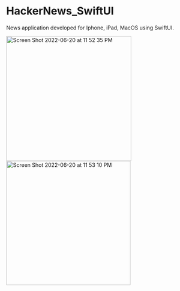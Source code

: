# HackerNews_SwiftUI
News application developed for Iphone, iPad, MacOS using SwiftUI.

<img width="333" alt="Screen Shot 2022-06-20 at 11 52 35 PM" src="https://user-images.githubusercontent.com/100095957/174712996-058b8c3a-246f-46d2-bd00-eecea464aeff.png">
<img width="331" alt="Screen Shot 2022-06-20 at 11 53 10 PM" src="https://user-images.githubusercontent.com/100095957/174713007-49677dc0-b6a8-4c41-b08a-a162e6dfeac8.png">
